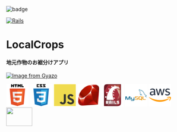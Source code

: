 ![badge](https://img.shields.io/badge/thank%20you-for%20visiting-brightgreen)

[![Rails](https://img.shields.io/badge/Rails-v6.1.5-%23a72332)](https://rubygems.org/gems/rails/versions/6.0.3.2)

# LocalCrops

#### 地元作物のお裾分けアプリ

[![Image from Gyazo](https://i.gyazo.com/81077195a1bcc3bbeea630415a30fce1.jpg)](https://gyazo.com/81077195a1bcc3bbeea630415a30fce1)

<img src="https://raw.githubusercontent.com/devicons/devicon/master/icons/html5/html5-original-wordmark.svg" alt="html5" width="60" height="60"/> 

<img src="https://raw.githubusercontent.com/devicons/devicon/master/icons/css3/css3-original-wordmark.svg" alt="css3" width="60" height="60"/> 

<img src="https://raw.githubusercontent.com/devicons/devicon/master/icons/javascript/javascript-original.svg" alt="javascript" width="60" height="60"/> 

<img src="https://raw.githubusercontent.com/devicons/devicon/master/icons/ruby/ruby-original.svg" alt="ruby" width="60" height="60"/> 

<img src="https://raw.githubusercontent.com/devicons/devicon/master/icons/rails/rails-original-wordmark.svg" alt="rails" width="60" height="60"/> 

<img src="https://raw.githubusercontent.com/devicons/devicon/master/icons/mysql/mysql-original-wordmark.svg" alt="mysql" width="60" height="60"/>

<img src="https://raw.githubusercontent.com/devicons/devicon/master/icons/amazonwebservices/amazonwebservices-original-wordmark.svg" alt="aws" width="60" height="60"/>

<img src="https://knowledge.sakura.ad.jp/images/2020/01/11450_t.png" width="70" height="50"/>
